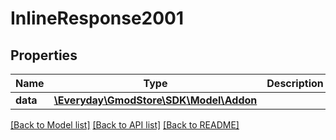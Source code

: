 # InlineResponse2001

## Properties
Name | Type | Description | Notes
------------ | ------------- | ------------- | -------------
**data** | [**\Everyday\GmodStore\SDK\Model\Addon**](Addon.md) |  | [optional] 

[[Back to Model list]](../../README.md#documentation-for-models) [[Back to API list]](../../README.md#documentation-for-api-endpoints) [[Back to README]](../../README.md)

